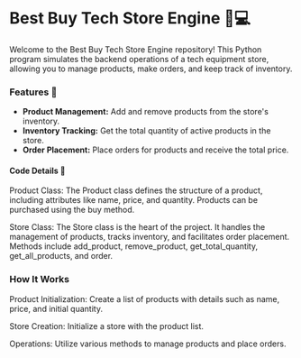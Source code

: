 # Best Buy Tech Store Engine 🛒💻

Welcome to the Best Buy Tech Store Engine repository! This Python program simulates the backend operations of a tech equipment store, allowing you to manage products, make orders, and keep track of inventory.

### Features 🚀

- **Product Management:** Add and remove products from the store's inventory.
- **Inventory Tracking:** Get the total quantity of active products in the store.
- **Order Placement:** Place orders for products and receive the total price.

#### Code Details 🧐
Product Class: The Product class defines the structure of a product, including attributes like name, price, and quantity. Products can be purchased using the buy method.

Store Class: The Store class is the heart of the project. It handles the management of products, tracks inventory, and facilitates order placement. Methods include add_product, remove_product, get_total_quantity, get_all_products, and order.

### How It Works
Product Initialization: Create a list of products with details such as name, price, and initial quantity.

Store Creation: Initialize a store with the product list.

Operations: Utilize various methods to manage products and place orders.
